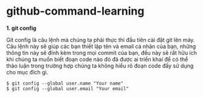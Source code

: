 # github-command-learning
<strong>1. git config</strong>

Git config là câu lệnh mà chúng ta phải thực thi đầu tiên cài đặt git lên máy. Câu lệnh này sẽ giúp các bạn thiết lập tên và email cá nhân của bạn, những thông tin này sẽ đính kèm trong mọi commit của bạn, đều này sẽ rất hữu ích khi chúng ta muốn biết đoạn code nào đó đã được ai triển khai để có thể thảo luận trong trường hợp chúng ta không hiểu rõ đoạn code đấy sử dụng cho mục đích gì.

`$ git config --global user.name "Your name"` <br>
`$ git config --global user.email "Your email"`

